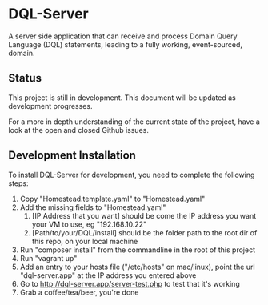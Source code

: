 # DQL-Server
A server side application that can receive and process Domain Query Language (DQL) statements, leading to a fully working, event-sourced, domain.

## Status
This project is still in development. This document will be updated as development progresses.

For a more in depth understanding of the current state of the project, have a look at the open and closed Github issues.

## Development Installation
To install DQL-Server for development, you need to complete the following steps:

1. Copy "Homestead.template.yaml" to "Homestead.yaml"
2. Add the missing fields to "Homestead.yaml" 
    1. [IP Address that you want] should be come the IP address you want your VM to use, eg "192.168.10.22"
    2. [Path/to/your/DQL/install] should be the folder path to the root dir of this repo, on your local machine
3. Run "composer install" from the commandline in the root of this project
4. Run "vagrant up"
5. Add an entry to your hosts file ("/etc/hosts" on mac/linux), point the url "dql-server.app" at the IP address you entered above
6. Go to http://dql-server.app/server-test.php to test that it's working
7. Grab a coffee/tea/beer, you're done
